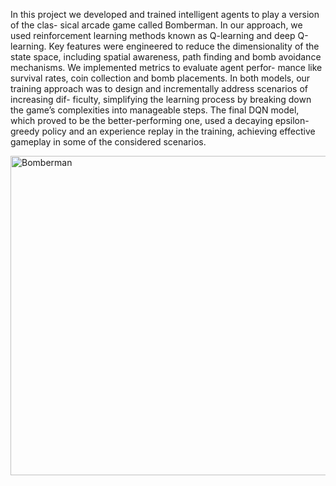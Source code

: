 In this project we developed and trained intelligent agents to play a version of the clas-
sical arcade game called Bomberman. In our approach, we used reinforcement learning
methods known as Q-learning and deep Q-learning. Key features were engineered to
reduce the dimensionality of the state space, including spatial awareness, path finding
and bomb avoidance mechanisms. We implemented metrics to evaluate agent perfor-
mance like survival rates, coin collection and bomb placements. In both models, our
training approach was to design and incrementally address scenarios of increasing dif-
ficulty, simplifying the learning process by breaking down the game’s complexities into
manageable steps. The final DQN model, which proved to be the better-performing one,
used a decaying epsilon-greedy policy and an experience replay in the training, achieving
effective gameplay in some of the considered scenarios.

<img width="511" alt="Bomberman" src="https://github.com/user-attachments/assets/e4700335-45d9-4f13-a872-04ca10d74abd">

